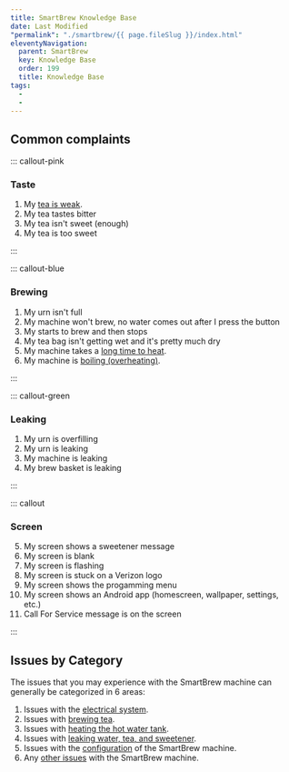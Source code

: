 ```yaml
---
title: SmartBrew Knowledge Base
date: Last Modified 
"permalink": "./smartbrew/{{ page.fileSlug }}/index.html"
eleventyNavigation:
  parent: SmartBrew
  key: Knowledge Base 
  order: 199
  title: Knowledge Base 
tags:
  -  
  - 
---
```

## Common complaints

::: callout-pink

### Taste

1. My [tea is weak](/smartbrew/kb/weak-tea/).
2. My tea tastes bitter
3. My tea isn't sweet (enough)
4. My tea is too sweet

:::

::: callout-blue

### Brewing
1. My urn isn't full
2. My machine won't brew, no water comes out after I press the button
3. My starts to brew and then stops
4. My tea bag isn't getting wet and it's pretty much dry
5. My machine takes a [long time to heat](/smartbrew/kb/long-heating/).
6. My machine is [boiling (overheating)](/smartbrew/kb/overheating/).

:::

::: callout-green

### Leaking
1. My urn is overfilling
2. My urn is leaking
3. My machine is leaking
4. My brew basket is leaking 

:::

::: callout

### Screen
5. My screen shows a sweetener message
16. My screen is blank
17. My screen is flashing
18. My screen is stuck on a Verizon logo
19. My screen shows the progamming menu
20. My screen shows an Android app (homescreen, wallpaper, settings, etc.)
21. Call For Service message is on the screen

:::






## Issues by Category
The issues that you may experience with the SmartBrew machine can generally be categorized in 6 areas:

1. Issues with the [electrical system](/smartbrew/kb/electrical/).
2. Issues with [brewing tea](/smartbrew/kb/brewing/).  
3. Issues with [heating the hot water tank](/smartbrew/kb/heating/).
4. Issues with [leaking water, tea, and sweetener](/smartbrew/kb/leaking/).
5. Issues with the [configuration](/smartbrew/kb/config/) of the SmartBrew machine.
6. Any [other issues](/smartbrew/kb/other/) with the SmartBrew machine.